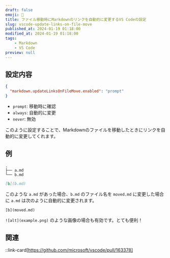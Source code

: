 ```yaml
---
draft: false
emoji: 🔮
title: ファイル移動時にMarkdownのリンクを自動的に変更するVS Codeの設定
slug: vscode-update-links-on-file-move
published_at: 2024-01-19 01:18:00
modified_at: 2024-01-19 01:18:00
tags:
    - Markdown
    - VS Code
preview: null
---
```


## 設定内容

```json:.vscode/settings.json
{
  "markdown.updateLinksOnFileMove.enabled": "prompt"
}
```

- `prompt`: 移動時に確認
- `always`: 自動的に変更
- `never`: 無効

このように設定することで、Markdownのファイルを移動したときにリンクを自動的に変更してくれます。

## 例

```text
.
├── a.md
└── b.md
```

```markdown:a.md
[b](b.md)
```

このような `a.md` があった場合、`b.md` のファイル名を `moved.md` に変更した場合に `a.md` は次のように自動的に変更されます。

```markdown:新しいa.mdの内容
[b](moved.md)
```

`![alt](example.png)` のような画像の場合も有効です。とても便利！

## 関連

::link-card[https://github.com/microsoft/vscode/pull/163378]
